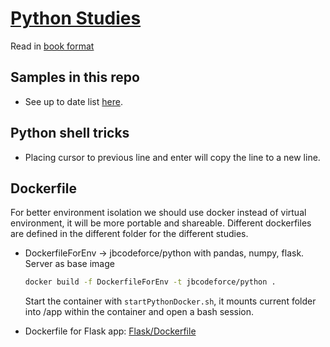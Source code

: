 # [Python Studies](http://jbcodeforce.github.io/python-code)

Read in [book format](http://jbcodeforce.github.io/python-code)

## Samples in this repo

* See up to date list [here](https://jbcodeforce.github.io/python-code/#code-in-the-order-of-knowledge-acquisition).

## Python shell tricks

* Placing cursor to previous line and enter will copy the line to a new line.

## Dockerfile

For better environment isolation we should use docker instead of virtual environment, it will be more portable and shareable. Different dockerfiles are defined in the different folder for the different studies.

* DockerfileForEnv -> jbcodeforce/python with pandas, numpy, flask. Server as base image

    ```sh
    docker build -f DockerfileForEnv -t jbcodeforce/python .
    ```

    Start the container with `startPythonDocker.sh`, it mounts current folder into /app within the container and open a bash session.
    
* Dockerfile for Flask app: [Flask/Dockerfile](https://github.com/jbcodeforce/python-code/blob/master/Flask/Dockerfile)
